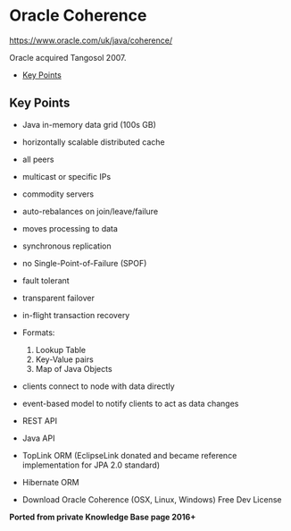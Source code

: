 # Oracle Coherence

<https://www.oracle.com/uk/java/coherence/>

Oracle acquired Tangosol 2007.

<!-- INDEX_START -->

- [Key Points](#key-points)

<!-- INDEX_END -->

## Key Points

- Java in-memory data grid (100s GB)
- horizontally scalable distributed cache
- all peers
- multicast or specific IPs
- commodity servers
- auto-rebalances on join/leave/failure
- moves processing to data
- synchronous replication
- no Single-Point-of-Failure (SPOF)
- fault tolerant
- transparent failover
- in-flight transaction recovery

- Formats:
  1. Lookup Table
  1. Key-Value pairs
  1. Map of Java Objects

- clients connect to node with data directly
- event-based model to notify clients to act as data changes
- REST API
- Java API
- TopLink ORM (EclipseLink donated and became reference implementation for JPA 2.0 standard)
- Hibernate ORM
- Download Oracle Coherence (OSX, Linux, Windows) Free Dev License

**Ported from private Knowledge Base page 2016+**
